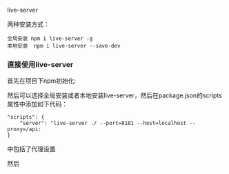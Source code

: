 live-server

两种安装方式：

```shell
全局安装 npm i live-server -g
本地安装  npm i live-server --save-dev
```

### 直接使用live-server

首先在项目下npm初始化:

然后可以选择全局安装或者本地安装live-server，然后在package.json的scripts属性中添加如下代码：

```
"scripts": {
    "server": "live-server ./ --port=8181 --host=localhost --proxy=/api:
}
```

中包括了代理设置

然后